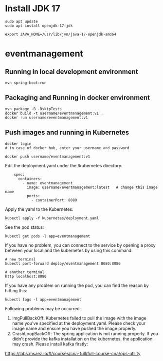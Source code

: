 # Install JDK 17

```
sudo apt update  
sudo apt install openjdk-17-jdk

export JAVA_HOME=/usr/lib/jvm/java-17-openjdk-amd64
```

# eventmanagement

## Running in local development environment

```
mvn spring-boot:run
```

## Packaging and Running in docker environment

```
mvn package -B -DskipTests
docker build -t username/eventmanagement:v1 .
docker run username/eventmanagement:v1
```

## Push images and running in Kubernetes

```
docker login 
# in case of docker hub, enter your username and password

docker push username/eventmanagement:v1
```

Edit the deployment.yaml under the /kubernetes directory:
```
    spec:
      containers:
        - name: eventmanagement
          image: username/eventmanagement:latest   # change this image name
          ports:
            - containerPort: 8080

```

Apply the yaml to the Kubernetes:
```
kubectl apply -f kubernetes/deployment.yaml
```

See the pod status:
```
kubectl get pods -l app=eventmanagement
```

If you have no problem, you can connect to the service by opening a proxy between your local and the kubernetes by using this command:
```
# new terminal
kubectl port-forward deploy/eventmanagement 8080:8080

# another terminal
http localhost:8080
```

If you have any problem on running the pod, you can find the reason by hitting this:
```
kubectl logs -l app=eventmanagement
```

Following problems may be occurred:

1. ImgPullBackOff:  Kubernetes failed to pull the image with the image name you've specified at the deployment.yaml. Please check your image name and ensure you have pushed the image properly.
1. CrashLoopBackOff: The spring application is not running properly. If you didn't provide the kafka installation on the kubernetes, the application may crash. Please install kafka firstly:

https://labs.msaez.io/#/courses/cna-full/full-course-cna/ops-utility


